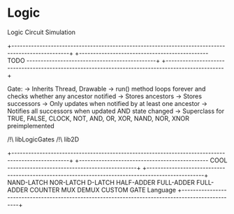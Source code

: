 Logic
=====

Logic Circuit Simulation

+--------------------------------------------------------------------------------------------------+
+---------------------------------------------- TODO ----------------------------------------------+
+--------------------------------------------------------------------------------------------------+

Gate:
    -> Inherits Thread, Drawable
    -> run() method loops forever and checks whether any ancestor notified
    -> Stores ancestors
    -> Stores successors
    -> Only updates when notified by at least one ancestor
    -> Notifies all successors when updated AND state changed
    -> Superclass for TRUE, FALSE, CLOCK, NOT, AND, OR, XOR, NAND, NOR, XNOR preimplemented

/!\ libLogicGates
/!\ lib2D

+--------------------------------------------------------------------------------------------------+
+---------------------------------------------- COOL ----------------------------------------------+
+--------------------------------------------------------------------------------------------------+
NAND-LATCH
NOR-LATCH
D-LATCH
HALF-ADDER
FULL-ADDER
FULL-ADDER
COUNTER
MUX
DEMUX
CUSTOM GATE
Language
+--------------------------------------------------------------------------------------------------+
